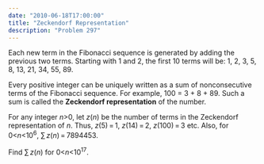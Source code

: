 ```yaml
---
date: "2010-06-18T17:00:00"
title: "Zeckendorf Representation"
description: "Problem 297"
---
```


<p>Each new term in the Fibonacci sequence is generated by adding the previous two terms.
Starting with 1 and 2, the first 10 terms will be: 1, 2, 3, 5, 8, 13, 21, 34, 55, 89.</p>
<p>Every positive integer can be uniquely written as a sum of nonconsecutive terms of the Fibonacci sequence. For example, 100 = 3 + 8 + 89.
Such a sum is called the <b>Zeckendorf representation</b> of the number.</p>
<p>For any integer <var>n</var>&gt;0, let <var>z</var>(<var>n</var>) be the number of terms in the Zeckendorf representation of <var>n</var>.
Thus, <var>z</var>(5) = 1, <var>z</var>(14) = 2, <var>z</var>(100) = 3 etc.
Also, for 0&lt;<var>n</var>&lt;10<sup>6</sup>, ∑ <var>z</var>(<var>n</var>) = 7894453.</p>
<p>Find ∑ <var>z</var>(<var>n</var>) for 0&lt;<var>n</var>&lt;10<sup>17</sup>.</p>

